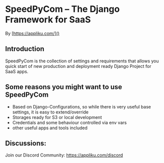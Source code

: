 # SpeedPyCom – The Django Framework for SaaS

By [https://appliku.com/]()

## Introduction

SpeedPyCom is the collection of settings and requirements that allows you quick start of new production and deployment
ready Django Project for SaaS apps.

## Some reasons you might want to use SpeedPyCom

- Based on Django-Configurations, so while there is very useful base settings, it is easy to extend/override
- Storages ready for S3 or local development
- Credentials and some behaviour controlled via env vars
- other useful apps and tools included

## Discussions:

Join our Discord Community: https://appliku.com/discord

